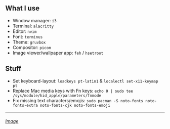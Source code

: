 ## What I use
- Window manager: `i3`
- Terminal: `alacritty`
- Editor: `nvim`
- Font: `terminus`
- Theme: `gruvbox`
- Compositor: `picom`
- Image viewer/wallpaper app: `feh` / `hsetroot`

## Stuff
- Set keyboard-layout: `loadkeys pt-latin1` & `localectl set-x11-keymap pt`
- Replace Mac media keys with Fn keys: `echo 0 | sudo tee /sys/module/hid_apple/parameters/fnmode`
- Fix missing text characters/emojis: `sudo pacman -S noto-fonts noto-fonts-extra noto-fonts-cjk noto-fonts-emoji`
---
###### [Image](https://i.imgur.com/iSOqquq.png)

